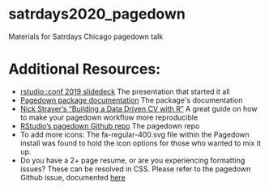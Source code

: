 # satrdays2020_pagedown
Materials for Satrdays Chicago pagedown talk


# Additional Resources:
- [rstudio::conf 2019 slidedeck](https://slides.yihui.org/2019-rstudio-conf-pagedown.html#1) The presentation that started it all
- [Pagedown package documentation](https://rstudio.github.io/pagedown/) The package's documentation
- [Nick Strayer’s “Building a Data Driven CV with R”](https://livefreeordichotomize.com/2019/09/04/building_a_data_driven_cv_with_r/) A great guide on how to make your pagedown workflow more reproducible
- [RStudio’s pagedown Github repo](https://github.com/rstudio/pagedown) The pagedown repo
- To add more icons: The fa-regular-400.svg file within the Pagedown install was found to hold the icon options for those who wanted to mix it up.
- Do you have a 2+ page resume, or are you experiencing formatting issues? These can be resolved in CSS. Please refer to the pagedown Github issue, documented [here](https://github.com/rstudio/pagedown/issues/15)
